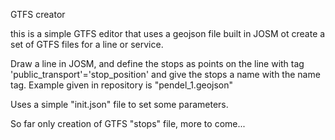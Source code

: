GTFS creator

this is a simple GTFS editor that uses a geojson file built in JOSM ot create a set of GTFS files for a line or service. 

Draw a line in JOSM, and define the stops as points on the line with tag 'public_transport'='stop_position' and give the stops a name with the name tag. Example given in repository is "pendel_1.geojson"

Uses a simple "init.json" file to set some parameters.

So far only creation of GTFS "stops" file, more to come...
